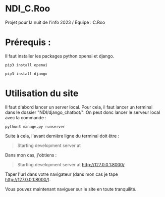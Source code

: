 # NDI_C.Roo
Projet pour la nuit de l'info 2023 / Equipe : C.Roo


# Prérequis :
Il faut installer les packages python openai et django.

`pip3 install openai`

`pip3 install django`

# Utilisation du site

Il faut d'abord lancer un server local. Pour cela, il faut lancer un terminal dans le dossier "NDI/django_chatbot/".
On peut donc lancer le serveur local avec la commande : 

`python3 manage.py runserver`

Suite à cela, l'avant dernière ligne du terminal doit être : 
> Starting development server at <Une url>

Dans mon cas, j'obtiens : 

> Starting development server at http://127.0.0.1:8000/

Taper l'url dans votre navigateur (dans mon cas je tape http://127.0.0.1:8000/).

Vous pouvez maintenant naviguer sur le site en toute tranquilité.
